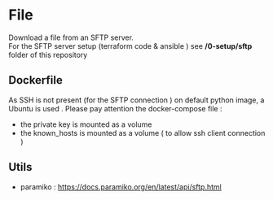 # File
Download a file from an SFTP server. <br>
For the SFTP server setup (terraform code & ansible ) see <b>/0-setup/sftp</b> folder of this repository
## Dockerfile
As SSH is not present (for the SFTP connection ) on default python image, a Ubuntu is used .
Please pay attention the docker-compose file :
- the private key is mounted as a volume 
- the known_hosts is mounted as a volume ( to allow ssh client connection )

## Utils
- paramiko : https://docs.paramiko.org/en/latest/api/sftp.html
